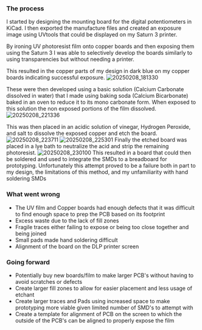 ### The process
I started by designing the mounting board for the digital potentiometers in KiCad. I then exported the manufacture files and created an exposure image using UVtools that could be displayed on my Saturn 3 printer. 

By ironing UV photoresist film onto copper boards and then exposing them using the Saturn 3 I was able to selectively develop the boards similarly to using transparencies but without needing a printer.

This resulted in the copper parts of my design in dark blue on my copper boards indicating successful exposure.
![20250208_181330](20250208_181330.jpg)

These were then developed using a basic solution (Calcium Carbonate dissolved in water) that I made using baking soda (Calcium Bicarbonate) baked in an oven to reduce it to its mono carbonate form. When exposed to this solution the non exposed portions of the film dissolved.
![20250208_221336](20250208_221336.jpg)

This was then placed in an acidic solution of vinegar, Hydrogen Peroxide, and salt to dissolve the exposed copper and etch the board.
![20250208_223711](20250208_223711.jpg)
![20250208_225301](20250208_225301.jpg)
Finally the etched board was placed in a lye bath to neutralize the acid and strip the remaining photoresist.
![20250208_230100](20250208_230100.jpg)
This resulted in a board that could then be soldered and used to integrate the SMDs to a breadboard for prototyping. Unfortunately this attempt proved to be a failure both in part to my design, the limitations of this method, and my unfamiliarity with hand soldering SMDs
### What went wrong
- The UV film and Copper boards had enough defects that it was difficult to find enough space to prep the PCB based on its footprint
- Excess waste due to the lack of fill zones
- Fragile traces either failing to expose or being too close together and being joined
- Small pads made hand soldering difficult
- Alignment of the board on the DLP printer screen

### Going forward
- Potentially buy new boards/film to make larger PCB's without having to avoid scratches or defects
- Create larger fill zones to allow for easier placement and less usage of etchant
- Create larger traces and Pads using increased space to make prototyping more viable given limited number of SMD's to attempt with
- Create a template for alignment of PCB on the screen to which the outside of the PCB's can be aligned to properly expose the film